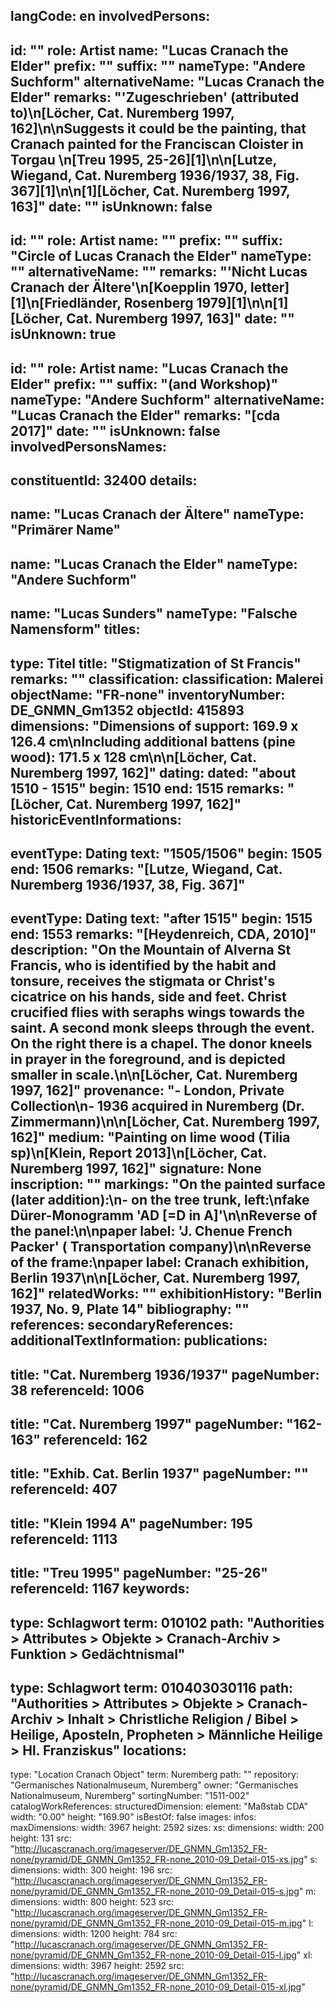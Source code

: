 langCode: en
involvedPersons: 
 - 
   id: ""
  role: Artist
  name: "Lucas Cranach the Elder"
  prefix: ""
  suffix: ""
  nameType: "Andere Suchform"
  alternativeName: "Lucas Cranach the Elder"
  remarks: "'Zugeschrieben' (attributed to)\n[Löcher, Cat. Nuremberg  1997, 162]\n\nSuggests it could be the painting, that Cranach painted for the Franciscan Cloister in Torgau \n[Treu 1995, 25-26][1]\n\n[Lutze, Wiegand, Cat. Nuremberg 1936/1937, 38, Fig. 367][1]\n\n[1][Löcher, Cat. Nuremberg  1997, 163]"
  date: ""
  isUnknown: false
 - 
   id: ""
  role: Artist
  name: ""
  prefix: ""
  suffix: "Circle of Lucas Cranach the Elder"
  nameType: ""
  alternativeName: ""
  remarks: "'Nicht Lucas Cranach der Ältere'\n[Koepplin 1970, letter][1]\n[Friedländer, Rosenberg 1979][1]\n\n[1][Löcher, Cat. Nuremberg  1997, 163]"
  date: ""
  isUnknown: true
 - 
   id: ""
  role: Artist
  name: "Lucas Cranach the Elder"
  prefix: ""
  suffix: "(and Workshop)"
  nameType: "Andere Suchform"
  alternativeName: "Lucas Cranach the Elder"
  remarks: "[cda 2017]"
  date: ""
  isUnknown: false
involvedPersonsNames: 
 - 
   constituentId: 32400
  details: 
   - 
   name: "Lucas Cranach der Ältere"
    nameType: "Primärer Name"
   - 
   name: "Lucas Cranach the Elder"
    nameType: "Andere Suchform"
   - 
   name: "Lucas Sunders"
    nameType: "Falsche Namensform"
titles: 
 - 
   type: Titel
  title: "Stigmatization of St Francis"
  remarks: ""
classification: 
 classification: Malerei
objectName: "FR-none"
inventoryNumber: DE_GNMN_Gm1352
objectId: 415893
dimensions: "Dimensions of support: 169.9 x 126.4 cm\nIncluding additional battens (pine wood): 171.5 x 128 cm\n\n[Löcher, Cat. Nuremberg 1997, 162]"
dating: 
 dated: "about 1510 - 1515"
 begin: 1510
 end: 1515
 remarks: "[Löcher, Cat. Nuremberg 1997, 162]"
 historicEventInformations: 
  - 
   eventType: Dating
   text: "1505/1506"
   begin: 1505
   end: 1506
   remarks: "[Lutze, Wiegand, Cat. Nuremberg  1936/1937, 38, Fig. 367]"
  - 
   eventType: Dating
   text: "after 1515"
   begin: 1515
   end: 1553
   remarks: "[Heydenreich, CDA, 2010]"
description: "On the Mountain of Alverna St Francis, who is identified by the habit and tonsure, receives the stigmata or Christ's cicatrice on his hands, side and feet. Christ crucified flies with seraphs wings towards the saint. A second monk sleeps through the event. On the right there is a chapel. The donor kneels in prayer in the foreground, and is depicted smaller in scale.\n\n[Löcher, Cat. Nuremberg 1997, 162]"
provenance: "- London, Private Collection\n- 1936 acquired in Nuremberg (Dr. Zimmermann)\n\n[Löcher, Cat. Nuremberg 1997, 162]"
medium: "Painting on lime wood (Tilia sp)\n[Klein, Report 2013]\n[Löcher, Cat. Nuremberg 1997, 162]"
signature: None
inscription: ""
markings: "On the painted surface (later addition):\n- on the tree trunk, left:\nfake Dürer-Monogramm 'AD [=D in A]'\n\nReverse of the panel:\n\npaper label: 'J. Chenue French Packer' ( Transportation company)\n\nReverse of the frame:\npaper label: Cranach exhibition, Berlin 1937\n\n[Löcher, Cat. Nuremberg 1997, 162]"
relatedWorks: ""
exhibitionHistory: "Berlin 1937, No. 9, Plate 14"
bibliography: ""
references: 
secondaryReferences: 
additionalTextInformation: 
publications: 
 - 
   title: "Cat. Nuremberg 1936/1937"
  pageNumber: 38
  referenceId: 1006
 - 
   title: "Cat. Nuremberg 1997"
  pageNumber: "162-163"
  referenceId: 162
 - 
   title: "Exhib. Cat. Berlin 1937"
  pageNumber: ""
  referenceId: 407
 - 
   title: "Klein 1994 A"
  pageNumber: 195
  referenceId: 1113
 - 
   title: "Treu 1995"
  pageNumber: "25-26"
  referenceId: 1167
keywords: 
 - 
   type: Schlagwort
  term: 010102
  path: "Authorities > Attributes > Objekte > Cranach-Archiv > Funktion > Gedächtnismal"
 - 
   type: Schlagwort
  term: 010403030116
  path: "Authorities > Attributes > Objekte > Cranach-Archiv > Inhalt > Christliche Religion / Bibel > Heilige, Aposteln, Propheten > Männliche Heilige > Hl. Franziskus"
locations: 
 - 
   type: "Location Cranach Object"
  term: Nuremberg
  path: ""
repository: "Germanisches Nationalmuseum, Nuremberg"
owner: "Germanisches Nationalmuseum, Nuremberg"
sortingNumber: "1511-002"
catalogWorkReferences: 
structuredDimension: 
 element: "Maßstab CDA"
 width: "0.00"
 height: "169.90"
isBestOf: false
images: 
 infos: 
  maxDimensions: 
   width: 3967
   height: 2592
 sizes: 
  xs: 
   dimensions: 
    width: 200
    height: 131
   src: "http://lucascranach.org/imageserver/DE_GNMN_Gm1352_FR-none/pyramid/DE_GNMN_Gm1352_FR-none_2010-09_Detail-015-xs.jpg"
  s: 
   dimensions: 
    width: 300
    height: 196
   src: "http://lucascranach.org/imageserver/DE_GNMN_Gm1352_FR-none/pyramid/DE_GNMN_Gm1352_FR-none_2010-09_Detail-015-s.jpg"
  m: 
   dimensions: 
    width: 800
    height: 523
   src: "http://lucascranach.org/imageserver/DE_GNMN_Gm1352_FR-none/pyramid/DE_GNMN_Gm1352_FR-none_2010-09_Detail-015-m.jpg"
  l: 
   dimensions: 
    width: 1200
    height: 784
   src: "http://lucascranach.org/imageserver/DE_GNMN_Gm1352_FR-none/pyramid/DE_GNMN_Gm1352_FR-none_2010-09_Detail-015-l.jpg"
  xl: 
   dimensions: 
    width: 3967
    height: 2592
   src: "http://lucascranach.org/imageserver/DE_GNMN_Gm1352_FR-none/pyramid/DE_GNMN_Gm1352_FR-none_2010-09_Detail-015-xl.jpg"